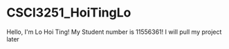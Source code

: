 # CSCI3251_HoiTingLo

Hello, I'm Lo Hoi Ting!
My Student number is 11556361!
I will pull my project later
